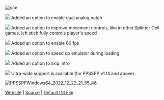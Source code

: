 ![sce](http://thirteenag.github.io/screens/sce/main2.jpg)

![](https://habrastorage.org/webt/ow/yy/mg/owyymgpibfqzfbwyf_iqoiqrede.png) Added an option to enable dual analog patch

![](https://habrastorage.org/webt/ow/yy/mg/owyymgpibfqzfbwyf_iqoiqrede.png) Added an option to improve movement controls, like in other Splinter Cell games, left stick fully controls player's speed

![](https://habrastorage.org/webt/ow/yy/mg/owyymgpibfqzfbwyf_iqoiqrede.png) Added an option to enable 60 fps

![](https://habrastorage.org/webt/ow/yy/mg/owyymgpibfqzfbwyf_iqoiqrede.png) Added an option to speed up emulator during loading

![](https://habrastorage.org/webt/d_/eg/ym/d_egymd6w_tem2erocab-e9ikna.png) Added an option to skip intro

![](https://habrastorage.org/webt/d_/eg/ym/d_egymd6w_tem2erocab-e9ikna.png) Ultra-wide support is available (for PPSSPP v1.14 and above)

![PPSSPPWindows64_2022_12_22_21_55_46](https://user-images.githubusercontent.com/4904157/209209073-9fd0d3f6-70a9-4991-83ae-390ceb696960.png)

[Website](http://thirteenag.github.io/wfp#sce) | [Source](https://github.com/ThirteenAG/WidescreenFixesPack/blob/master/source/SplinterCellEssentials.PPSSPP.FusionMod/main.c) | [Default INI File](https://github.com/ThirteenAG/WidescreenFixesPack/blob/master/data/SplinterCellEssentials.PPSSPP.FusionMod/memstick/PSP/PLUGINS/SplinterCellEssentials.PPSSPP.FusionMod/SplinterCellEssentials.PPSSPP.FusionMod.ini)